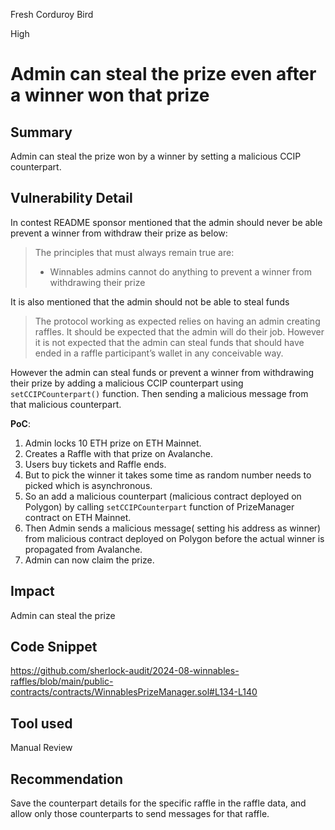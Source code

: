 Fresh Corduroy Bird

High

# Admin can steal the prize even after a winner won that prize

## Summary
Admin can steal the prize won by a winner by setting a malicious CCIP counterpart.

## Vulnerability Detail
In contest README sponsor mentioned that the admin should never be able prevent a winner from withdraw their prize as below:

> The principles that must always remain true are:
> * Winnables admins cannot do anything to prevent a winner from withdrawing their prize

It is also mentioned that the admin should not be able to steal funds 
> The protocol working as expected relies on having an admin creating raffles. It should be expected that the admin will do their job. However it is not expected that the admin can steal funds that should have ended in a raffle participant’s wallet in any conceivable way.

However the admin can steal funds or prevent a winner from withdrawing their prize by adding a malicious CCIP counterpart using 
`setCCIPCounterpart()` function. Then sending a malicious message from that malicious counterpart.

**PoC**:
1. Admin locks 10 ETH prize on ETH Mainnet.
2. Creates a Raffle with that prize on Avalanche.
3. Users buy tickets and Raffle ends.
4. But to pick the winner it takes some time as random number needs to picked which is asynchronous.
5. So an add a malicious counterpart (malicious contract deployed on Polygon) by calling `setCCIPCounterpart` function of PrizeManager contract on ETH Mainnet.
6. Then Admin sends a malicious message( setting his address as winner) from malicious contract deployed on Polygon before the actual winner is propagated from Avalanche.
7. Admin can now claim the prize.

## Impact
Admin can steal the prize
## Code Snippet

https://github.com/sherlock-audit/2024-08-winnables-raffles/blob/main/public-contracts/contracts/WinnablesPrizeManager.sol#L134-L140

## Tool used

Manual Review

## Recommendation
Save the counterpart details for the specific raffle in the raffle data, and allow only those counterparts to send messages for that raffle.